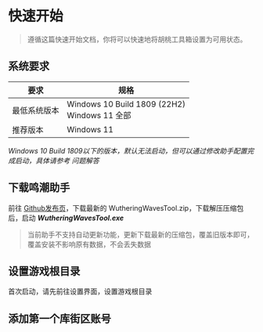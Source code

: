 # 快速开始

> 遵循这篇快速开始文档，你将可以快速地将胡桃工具箱设置为可用状态。

##  系统要求

| 要求         | 规格                                             |
| ------------ | ------------------------------------------------ |
| 最低系统版本 | Windows 10 Build 1809 (22H2)<br/>Windows 11 全部 |
| 推荐版本     | Windows 11                                       |

*Windows 10 Build 1809以下的版本，默认无法启动，但可以通过修改助手配置完成启动，具体请参考 问题解答*



## 下载鸣潮助手

前往 [Github发布页](https://github.com/leck995/WutheringWavesTool/releases)，下载最新的 WutheringWavesTool.zip，下载解压压缩包后，启动 ***WutheringWavesTool.exe***

> 当前助手不支持自动更新功能，更新下载最新的压缩包，覆盖旧版本即可，覆盖安装不影响原有数据，不会丢失数据



## 设置游戏根目录

首次启动，请先前往设置界面，设置游戏根目录


## 添加第一个库街区账号

